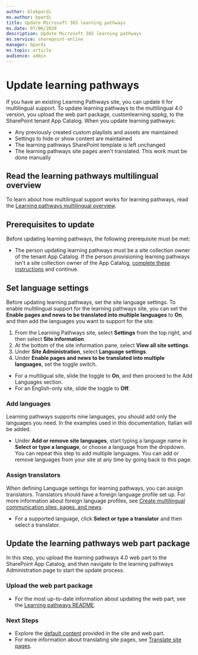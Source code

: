 ```yaml
---
author: blokpardi
ms.author: bpardi
title: Update Microsoft 365 learning pathways
ms.date: 07/06/2020
description: Update Microsoft 365 learning pathways
ms.service: sharepoint-online
manager: bpardi
ms.topic: article
audience: admin
---
```

# Update learning pathways
If you have an existing Learning Pathways site, you can update it for multilingual support. To update learning pathways to the multilingual 4.0 version, you upload the web part package, customlearning.sppkg, to the SharePoint tenant App Catalog. When you update learning pathways:  

- Any previously created custom playlists and assets are maintained
- Settings to hide or show content are maintained
- The learning pathways SharePoint template is left unchanged
- The learning pathways site pages aren't translated. This work must be done manually

## Read the learning pathways multilingual overview
To learn about how multilingual support works for learning pathways, read the [Learning pathways multilingual overview](custom_overview.md). 

## Prerequisites to update
Before updating learning pathways, the following prerequisite must be met:
- The person updating learning pathways must be a site collection owner of the tenant App Catalog. If the person provisioning learning pathways isn't a site collection owner of the App Catalog, [complete these instructions](addappadmin.md) and continue. 

## Set language settings 
Before updating learning pathways, set the site language settings. To enable multilingual support for the learning pathways site, you can set the **Enable pages and news to be translated into multiple languages** to **On**, and then add the languages you want to support for the site.
1.	From the Learning Pathways site, select **Settings** from the top right, and then select **Site information**.
2.	At the bottom of the site information pane, select **View all site settings**.
3.	Under **Site Administration**, select **Language settings**.
4.	Under **Enable pages and news to be translated into multiple languages**, set the toggle switch. 
- For a multiligual site, slide the toggle to **On**, and then proceed to the Add Languages section. 
- For an English-only site, slide the toggle to **Off**.

### Add languages
Learning pathways supports nine languages, you should add only the languages you need. In the examples used in this documentation, Italian will be added. 
- Under **Add or remove site languages**, start typing a language name in **Select or type a language**, or choose a language from the dropdown. You can repeat this step to add multiple languages. You can add or remove languages from your site at any time by going back to this page.
 
### Assign translators
When defining Language settings for learning pathways, you can assign translators. Translators should have a foreign language profile set up. For more information about foreign language profiles, see [Create multilingual communication sites, pages, and news](https://support.office.com/article/2bb7d610-5453-41c6-a0e8-6f40b3ed750c).  
- For a supported language, click **Select or type a translator** and then select a translator. 

## Update the learning pathways web part package
In this step, you upload the learning pathways 4.0 web part to the SharePoint App Catalog, and then navigate to the learning pathways Administration page to start the update process.

### Upload the web part package
- For the most up-to-date information about updating the web part, see the [Learning pathways README](https://github.com/pnp/custom-learning-office-365#updating-the-solution). 

### Next Steps
- Explore the [default content](custom_exploresite.md) provided in the site and web part.
- For more information about translating site pages, see [Translate site pages](custom_translate_page_ml.md). 

